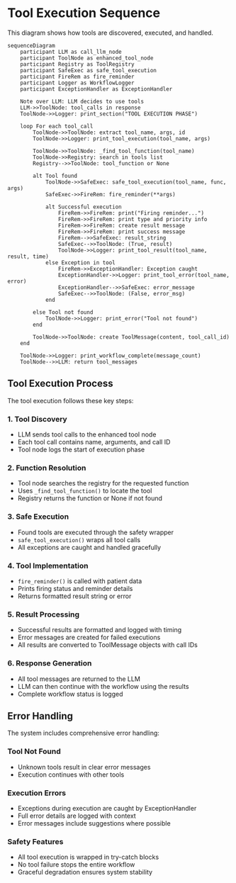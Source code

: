 # Tool Execution Sequence

This diagram shows how tools are discovered, executed, and handled.

```mermaid
sequenceDiagram
    participant LLM as call_llm_node
    participant ToolNode as enhanced_tool_node
    participant Registry as ToolRegistry
    participant SafeExec as safe_tool_execution
    participant FireRem as fire_reminder
    participant Logger as WorkflowLogger
    participant ExceptionHandler as ExceptionHandler

    Note over LLM: LLM decides to use tools
    LLM->>ToolNode: tool_calls in response
    ToolNode->>Logger: print_section("TOOL EXECUTION PHASE")
    
    loop For each tool_call
        ToolNode->>ToolNode: extract tool_name, args, id
        ToolNode->>Logger: print_tool_execution(tool_name, args)
        
        ToolNode->>ToolNode: _find_tool_function(tool_name)
        ToolNode->>Registry: search in tools list
        Registry-->>ToolNode: tool_function or None
        
        alt Tool found
            ToolNode->>SafeExec: safe_tool_execution(tool_name, func, args)
            SafeExec->>FireRem: fire_reminder(**args)
            
            alt Successful execution
                FireRem->>FireRem: print("Firing reminder...")
                FireRem->>FireRem: print type and priority info
                FireRem->>FireRem: create result message
                FireRem->>FireRem: print success message
                FireRem-->>SafeExec: result_string
                SafeExec-->>ToolNode: (True, result)
                ToolNode->>Logger: print_tool_result(tool_name, result, time)
            else Exception in tool
                FireRem->>ExceptionHandler: Exception caught
                ExceptionHandler->>Logger: print_tool_error(tool_name, error)
                ExceptionHandler-->>SafeExec: error_message
                SafeExec-->>ToolNode: (False, error_msg)
            end
            
        else Tool not found
            ToolNode->>Logger: print_error("Tool not found")
        end
        
        ToolNode->>ToolNode: create ToolMessage(content, tool_call_id)
    end
    
    ToolNode->>Logger: print_workflow_complete(message_count)
    ToolNode-->>LLM: return tool_messages
```

## Tool Execution Process

The tool execution follows these key steps:

### 1. Tool Discovery
- LLM sends tool calls to the enhanced tool node
- Each tool call contains name, arguments, and call ID
- Tool node logs the start of execution phase

### 2. Function Resolution
- Tool node searches the registry for the requested function
- Uses `_find_tool_function()` to locate the tool
- Registry returns the function or None if not found

### 3. Safe Execution
- Found tools are executed through the safety wrapper
- `safe_tool_execution()` wraps all tool calls
- All exceptions are caught and handled gracefully

### 4. Tool Implementation
- `fire_reminder()` is called with patient data
- Prints firing status and reminder details
- Returns formatted result string or error

### 5. Result Processing
- Successful results are formatted and logged with timing
- Error messages are created for failed executions
- All results are converted to ToolMessage objects with call IDs

### 6. Response Generation
- All tool messages are returned to the LLM
- LLM can then continue with the workflow using the results
- Complete workflow status is logged

## Error Handling

The system includes comprehensive error handling:

### Tool Not Found
- Unknown tools result in clear error messages
- Execution continues with other tools

### Execution Errors
- Exceptions during execution are caught by ExceptionHandler
- Full error details are logged with context
- Error messages include suggestions where possible

### Safety Features
- All tool execution is wrapped in try-catch blocks
- No tool failure stops the entire workflow
- Graceful degradation ensures system stability